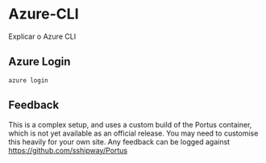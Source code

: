 # Azure-CLI

Explicar o Azure CLI


## Azure Login

	azure login 

## Feedback

This is a complex setup, and uses a custom build of the Portus container,
which is not yet available as an official release.  You may need to
customise this heavily for your own site.  Any feedback can
be logged against https://github.com/sshipway/Portus
